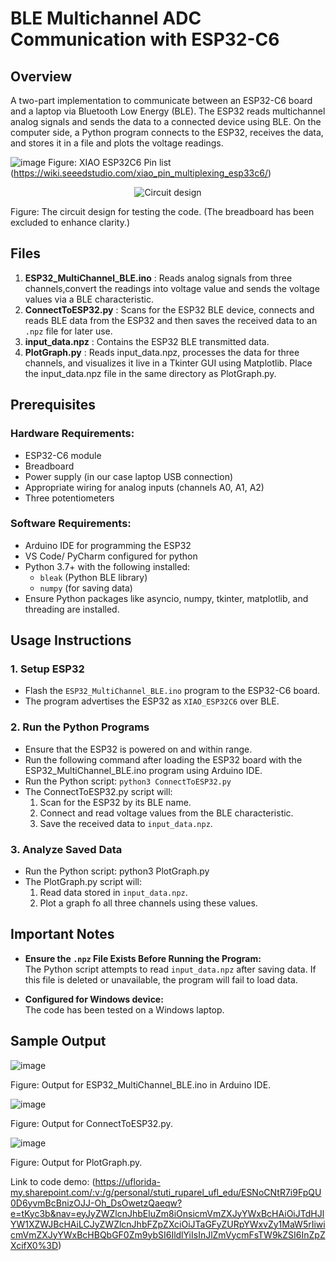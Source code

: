 # BLE Multichannel ADC Communication with ESP32-C6

## Overview
A two-part implementation to communicate between an ESP32-C6 board and a laptop via Bluetooth Low Energy (BLE). 
The ESP32 reads multichannel analog signals and sends the data to a connected device using BLE. On the computer side, a Python program connects to the ESP32, 
receives the data, and stores it in a file and plots the voltage readings.

![image](https://github.com/user-attachments/assets/9fc3b1ea-21c7-4ed2-8131-7ace7a2a633e)
Figure: XIAO ESP32C6 Pin list (https://wiki.seeedstudio.com/xiao_pin_multiplexing_esp33c6/)

<p align="center">
  <img src="https://github.com/user-attachments/assets/f12b0e81-636c-47bd-9117-992593881405" alt="Circuit design" />
</p>
Figure: The circuit design for testing the code. (The breadboard has been excluded to enhance clarity.)

## Files
1. **ESP32_MultiChannel_BLE.ino**  : Reads analog signals from three channels,convert the readings into voltage value and sends the voltage values via a BLE characteristic.
2. **ConnectToESP32.py**  : Scans for the ESP32 BLE device, connects and reads BLE data from the ESP32 and then saves the received data to an `.npz` file for later use.
3. **input_data.npz**  : Contains the ESP32 BLE transmitted data.
4. **PlotGraph.py**  : Reads input_data.npz, processes the data for three channels, and visualizes it live in a Tkinter GUI using Matplotlib.
Place the input_data.npz file in the same directory as PlotGraph.py.

## Prerequisites

### Hardware Requirements:
- ESP32-C6 module
- Breadboard
- Power supply (in our case laptop USB connection)
- Appropriate wiring for analog inputs (channels A0, A1, A2) 
- Three potentiometers

### Software Requirements:
- Arduino IDE for programming the ESP32
- VS Code/ PyCharm configured for python
- Python 3.7+ with the following installed:
  - `bleak` (Python BLE library)
  - `numpy` (for saving data)
- Ensure Python packages like asyncio, numpy, tkinter, matplotlib, and threading are installed.

## Usage Instructions

### 1. Setup ESP32
- Flash the `ESP32_MultiChannel_BLE.ino` program to the ESP32-C6 board.
- The program advertises the ESP32 as `XIAO_ESP32C6` over BLE.

### 2. Run the Python Programs
- Ensure that the ESP32 is powered on and within range.
- Run the following command after loading the ESP32 board with the ESP32_MultiChannel_BLE.ino program using Arduino IDE.
- Run the Python script:
  `python3 ConnectToESP32.py`
- The ConnectToESP32.py script will:
  1. Scan for the ESP32 by its BLE name.
  2. Connect and read voltage values from the BLE characteristic.
  3. Save the received data to `input_data.npz`.

### 3. Analyze Saved Data
- Run the Python script:
  python3 PlotGraph.py
- The PlotGraph.py script will:
  1. Read data stored in `input_data.npz`.
  2. Plot a graph fo all three channels using these values. 

## Important Notes

- **Ensure the `.npz` File Exists Before Running the Program:**  
  The Python script attempts to read `input_data.npz` after saving data. If this file is deleted or unavailable, the program will fail to load data.

- **Configured for Windows device:**  
  The code has been tested on a Windows laptop.

## Sample Output

![image](https://github.com/user-attachments/assets/07d5cbc3-f2a9-4058-a162-9bed9cb160d9)

Figure: Output for ESP32_MultiChannel_BLE.ino in Arduino IDE.

![image](https://github.com/user-attachments/assets/5b5c8dd7-9db4-4875-a4f4-b1ec18e5f7ae)

Figure: Output for ConnectToESP32.py.

![image](https://github.com/user-attachments/assets/68eec393-f5ee-42b3-a0f7-db8e0e0fb0fb)

Figure: Output for PlotGraph.py.

Link to code demo:
(https://uflorida-my.sharepoint.com/:v:/g/personal/stuti_ruparel_ufl_edu/ESNoCNtR7i9FpQU0D6yvmBcBnizOJJ-Oh_DsOwetzQaeqw?e=tKyc3b&nav=eyJyZWZlcnJhbEluZm8iOnsicmVmZXJyYWxBcHAiOiJTdHJlYW1XZWJBcHAiLCJyZWZlcnJhbFZpZXciOiJTaGFyZURpYWxvZy1MaW5rIiwicmVmZXJyYWxBcHBQbGF0Zm9ybSI6IldlYiIsInJlZmVycmFsTW9kZSI6InZpZXcifX0%3D)
